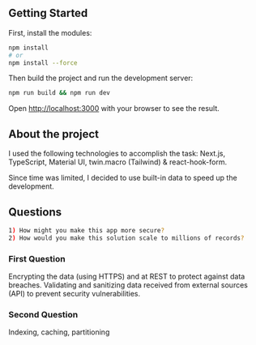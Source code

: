## Getting Started

First, install the modules: 

```bash
npm install
# or
npm install --force
```

Then build the project and run the development server:

```bash
npm run build && npm run dev
```

Open [http://localhost:3000](http://localhost:3000) with your browser to see the result.

## About the project

I used the following technologies to accomplish the task: Next.js, TypeScript, Material UI, twin.macro (Tailwind) & react-hook-form.

Since time was limited, I decided to use built-in data to speed up the development.

## Questions

```bash
1) How might you make this app more secure?
2) How would you make this solution scale to millions of records?
```

### First Question

Encrypting the data (using HTTPS) and at REST to protect against data breaches.
Validating and sanitizing data received from external sources (API) to prevent security vulnerabilities. 

### Second Question

Indexing, caching, partitioning
